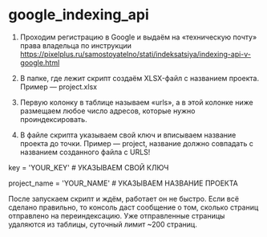 # google_indexing_api

1. Проходим регистрацию в Google и выдаём на «техническую почту» права владельца по инструкции https://pixelplus.ru/samostoyatelno/stati/indeksatsiya/indexing-api-v-google.html

2. В папке, где лежит скрипт создаём XLSX-файл с названием проекта. Пример — project.xlsx

3. Первую колонку в таблице называем «urls», а в  этой колонке ниже размещаем любое число адресов, которые нужно проиндексировать.

4. В файле скрипта указываем свой ключ и вписываем название проекта до точки. Пример — project, название должно совпадать с названием созданного файла с URLS!


key = 'YOUR_KEY'  # УКАЗЫВАЕМ СВОЙ КЛЮЧ

project_name = 'YOUR_NAME'  # УКАЗЫВАЕМ НАЗВАНИЕ ПРОЕКТА

После запускаем скрипт и ждём, работает он не быстро.
Если всё сделано правильно, то консоль даст сообщение о том, сколько страниц отправлено на переиндексацию.
Уже отправленные страницы удаляются из таблицы, суточный лимит ~200 страниц.
